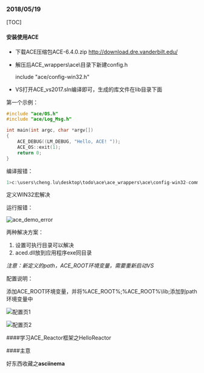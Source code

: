 ### 2018/05/19

[TOC]

#### 安装使用ACE

* 下载ACE压缩包ACE-6.4.0.zip 
  http://download.dre.vanderbilt.edu/

* 解压后ACE_wrappers\ace\目录下新建config.h

  include "ace/config-win32.h"

* VS打开ACE_vs2017.sln编译即可，生成的库文件在lib目录下面


第一个示例：

```c++
#include "ace/OS.h"
#include "ace/Log_Msg.h"

int main(int argc, char *argv[])
{
	ACE_DEBUG((LM_DEBUG, "Hello, ACE! "));
	ACE_OS::exit(1);
	return 0;
}
```

编译报错：

```c++
1>c:\users\cheng.lu\desktop\todo\ace\ace_wrappers\ace\config-win32-common.h(35): fatal error C1189: #error:  Please define WIN32 in your project settings.
```

定义WIN32宏解决



运行报错：

![ace_demo_error](C:\Users\cheng.lu\Desktop\temp\ace_runtime_error.PNG)

两种解决方案：

1. 设置可执行目录可以解决
2. aced.dll放到应用程序exe同目录

*注意：新定义的path，ACE_ROOT环境变量，需要重新启动VS*



配置说明：

添加ACE_ROOT环境变量，并将%ACE_ROOT%;%ACE_ROOT%\lib;添加到path环境变量中

![配置页1](C:\Users\cheng.lu\Desktop\temp\ace_demo_config.PNG)

![配置页2](C:\Users\cheng.lu\Desktop\temp\ace_demo_config2.PNG)



####学习ACE_Reactor框架之HelloReactor



####主意

好东西收藏之**asciinema**